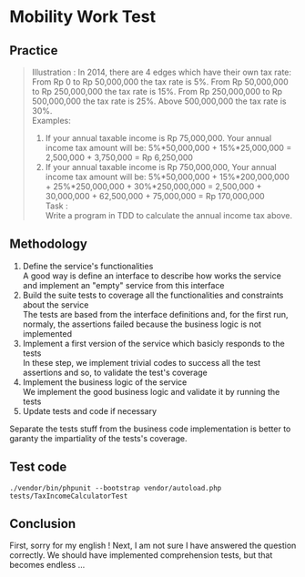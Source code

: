 # Mobility Work Test

## Practice

> Illustration :
> In 2014, there are 4 edges which have their own tax rate: From Rp 0 to Rp 50,000,000 the tax rate is 5%. From Rp 50,000,000 to Rp 250,000,000 the tax rate is 15%. From Rp 250,000,000 to Rp 500,000,000 the tax rate is 25%. Above 500,000,000 the tax rate is 30%.   
Examples:  
> 1) If your annual taxable income is Rp 75,000,000. Your annual income tax amount will be: 5%*50,000,000 + 15%*25,000,000 = 2,500,000 + 3,750,000 = Rp 6,250,000    
> 2) If your annual taxable income is Rp 750,000,000, Your annual income tax amount will be:      5%*50,000,000 + 15%*200,000,000 + 25%*250,000,000 + 30%*250,000,000 = 2,500,000 + 30,000,000 + 62,500,000 + 75,000,000 = Rp 170,000,000   
> Task :   
Write  a program in TDD  to calculate the annual income tax above. 

## Methodology
1. Define the service's functionalities <br/>
A good way is define an interface to describe how works the service and implement an "empty" service from this interface
2. Build the suite tests to coverage all the functionalities and constraints about the service<br/>
The tests are based from the interface definitions and, for the first run, normaly, the assertions failed because the business logic is not implemented
3. Implement a first version of the service which basicly responds to the tests<br/>
In these step, we implement trivial codes to success all the test assertions and so, to validate the test's coverage
4. Implement the business logic of the service<br/>
We implement the good business logic and validate it by running the tests
5. Update tests and code if necessary

Separate the tests stuff from the business code implementation is better to garanty the impartiality of the tests's coverage.
## Test code

```
./vendor/bin/phpunit --bootstrap vendor/autoload.php tests/TaxIncomeCalculatorTest
```

## Conclusion
First, sorry for my english !
Next, I am not sure I have answered the question correctly. We should have implemented comprehension tests, but that becomes endless ...
